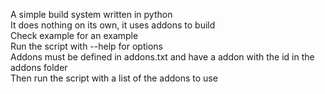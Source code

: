 A simple build system written in python  
It does nothing on its own, it uses addons to build  
Check example for an example  
Run the script with --help for options  
Addons must be defined in addons.txt and have a addon with the id in the addons folder  
Then run the script with a list of the addons to use  
